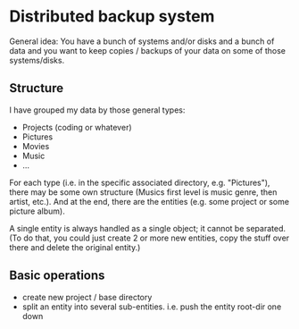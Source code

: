 Distributed backup system
=========================

General idea: You have a bunch of systems and/or disks and a bunch of data and you want to keep copies / backups of your data on some of those systems/disks.

Structure
---------

I have grouped my data by those general types:

* Projects (coding or whatever)
* Pictures
* Movies
* Music
* …

For each type (i.e. in the specific associated directory, e.g. "Pictures"), there may be some own structure (Musics first level is music genre, then artist, etc.). And at the end, there are the entities (e.g. some project or some picture album).

A single entity is always handled as a single object; it cannot be separated. (To do that, you could just create 2 or more new entities, copy the stuff over there and delete the original entity.)


Basic operations
----------------

- create new project / base directory
- split an entity into several sub-entities. i.e. push the entity root-dir one down
